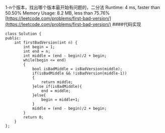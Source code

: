 1-n个版本，找出哪个版本最开始有问题的，二分法
Runtime: 4 ms, faster than 50.50%
Memory Usage: 8.2 MB, less than 75.76%
[https://leetcode.com/problems/first-bad-version/](https://leetcode.com/problems/first-bad-version/)
####代码实现
```
class Solution {
public:
    int firstBadVersion(int n) {
        int begin = 1;
        int end = n;
        int middle = (end - begin)/2 + begin;
        while(begin <= end)
        {
            bool isBadMiddle = isBadVersion(middle);
            if(isBadMiddle && !isBadVersion(middle-1))
            {
                return middle;
            }else if(isBadMiddle){
                end = middle;
            }else{
                begin = middle+1;
            }
            middle = (end - begin)/2 + begin;
        }
        return 0;
    }
};
```
